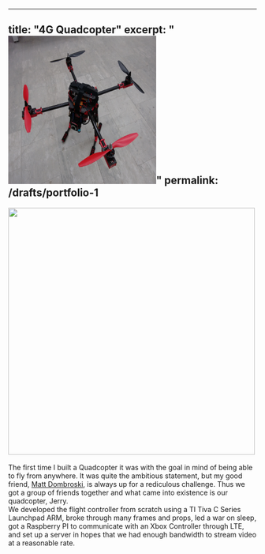 ---
title: "4G Quadcopter"
excerpt: "<br/><img src='/images/jerry.jpg' width='300' height='300'>"
permalink: /drafts/portfolio-1
--

<img src="https://ibrahimkakbar.github.io/images/jerry.jpg" width="500" height="500">

  
The first time I built a Quadcopter it was with the goal in mind of being able to fly from anywhere. It was quite 
the ambitious statement, but my good friend, [Matt Dombroski](https://mattdombro.wordpress.com), is always up for a 
rediculous challenge. Thus we got a group of friends together and what came into existence is our quadcopter, Jerry.  
We developed the flight controller from scratch using a TI Tiva C Series Launchpad ARM, broke through many frames 
and props, led a war on sleep, got a Raspberry PI to communicate with an Xbox Controller through LTE, and set up a 
server in hopes that we had enough bandwidth to stream video at a reasonable rate.  
